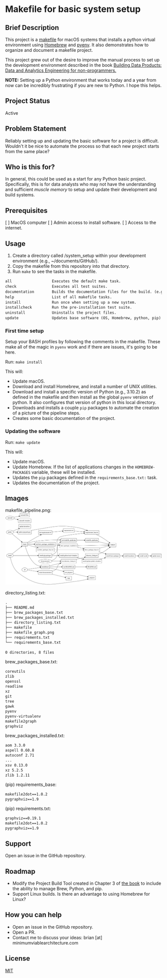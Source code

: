 # Makefile for basic system setup
## Brief Description
This project is a [makefile](https://www.gnu.org/software/make/) for macOS systems that installs a python virtual environment using [Homebrew](https://brew.sh) and [pyenv](https://github.com/pyenv/pyenv). It also demonstrates how to organize and document a makefile project. 

This project grew out of the desire to improve the manual process to set up the development environment described in the book [Building Data Products: Data and Analytics Engineering for non-programmers.](https://www.minimumviablearchitecture.com)

**NOTE:** Setting up a Python environment that works today and a year from now can be incredibly frustrating if you are new to Python. I hope this helps.
 
## Project Status
Active
 
## Problem Statement
Reliably setting up and updating the basic software for a project is difficult. Wouldn't it be nice to automate the process so that each new project starts from the same place?

## Who is this for?
In general, this could be used as a start for any Python basic project. Specifically, this is for data analysts who may not have the understanding and sufficient *muscle memory* to setup and update their development and build systems. 
 
## Prerequisites
[ ] MacOS computer
[ ] Admin access to install software.
[ ] Access to the internet.

## Usage
1. Create a directory called /system_setup within your development environment (e.g., ~/documents/GitHub/).
1. Copy the makefile from this repository into that directory.
1. Run `make` to see the tasks in the makefile.

```makefile
all                  Executes the default make task.
check                Executes all test suites.
documentation        Builds the documentation files for the build. (e.g. schema docs, data flow diagrams)
help                 List of all makefile tasks.
install              Run once when setting up a new system.
installcheck         Run the pre-installation test suite.
uninstall            Uninstalls the project files.
update               Updates base software (OS, Homebrew, python, pip)
```
### First time setup
Setup your BASH profiles by following the comments in the makefile. These make all of the magic in `pyenv` work and if there are issues, it's going to be here.

Run: `make install`

This will:
- Update macOS.
- Download and install Homebrew, and install a number of UNIX utilities.
- Download and install a specific version of Python (e.g., 3.10.2) as defined in the makefile and then install as the global `pyenv` version of python. It also configures that version of python in this local directory.
- Downloads and installs a couple `pip` packages to automate the creation of a picture of the pipeline steps.
- Creates some basic documentation of the project.

### Updating the software
Run: `make update`

This will:
- Update macOS.
- Update Homebrew. If the list of applications changes in the `HOMEBREW-PACKAGES` variable, these will be installed.
- Updates the `pip` packages defined in the `requirements_base.txt:` task.
- Updates the documentation of the project.
	
## Images
makefile_pipeline.png:
![Makefile pipeline](makefile_graph.png)

directory_listing.txt:
```
.
├── README.md
├── brew_packages_base.txt
├── brew_packages_installed.txt
├── directory_listing.txt
├── makefile
├── makefile_graph.png
├── requirements.txt
└── requirements_base.txt

0 directories, 8 files
```
brew_packages_base.txt:
```text
coreutils
zlib
openssl
readline
xz
git
tree
gawk
pyenv
pyenv-virtualenv
makefile2graph
graphviz
```

brew_packages_installed.txt:
```text
aom 3.3.0
aspell 0.60.8
autoconf 2.71
...
xsv 0.13.0
xz 5.2.5
zlib 1.2.11
```

(pip) requirements_base:
```
makefile2dot==1.0.2
pygraphviz==1.9
```

(pip) requirements.txt:
```
graphviz==0.19.1
makefile2dot==1.0.2
pygraphviz==1.9
```

## Support
Open an issue in the GitHub repository.
 
## Roadmap
- Modify the Project Build Tool created in Chapter 3 of [the book](https://www.minimumviablearchitecture.com) to include the ability to manage Brew, Python, and pip. 
- Support Linux builds. Is there an advantage to using Homebrew for Linux?
 
## How you can help
- Open an issue in the GitHub repository.
- Open a PR.
- Contact me to discuss your ideas: brian [at] minimumviablearchitecture.com
 
## License
[MIT](https://choosealicense.com/licenses/mit/)
